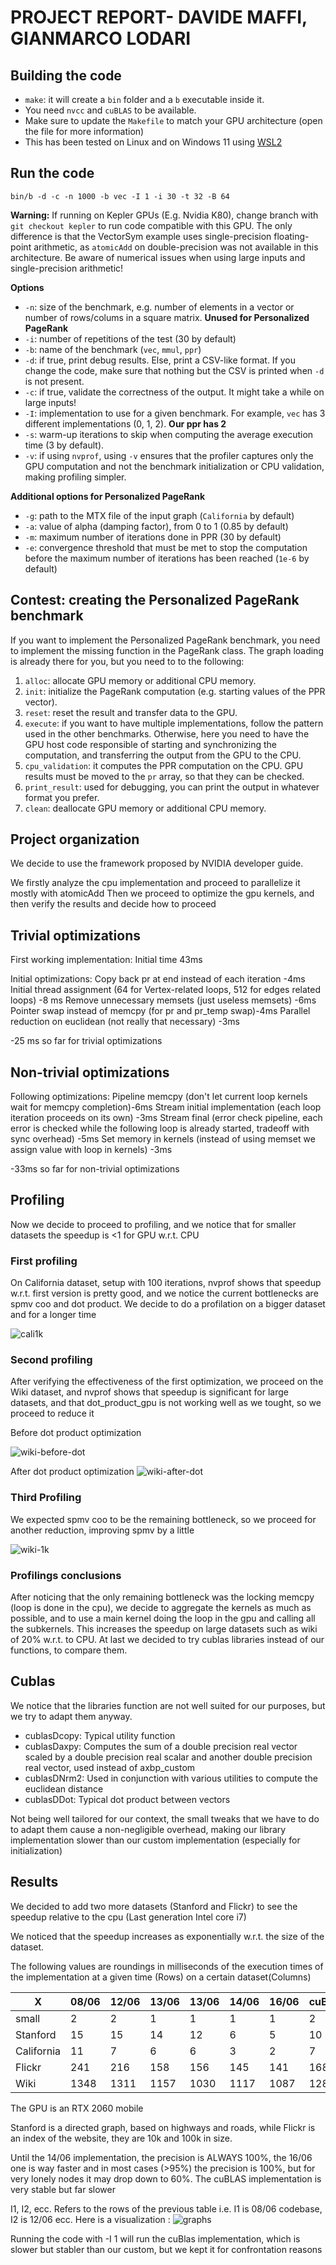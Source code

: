 # PROJECT REPORT- DAVIDE MAFFI, GIANMARCO LODARI

## Building the code

* `make`: it will create a `bin` folder and a `b` executable inside it.
* You need `nvcc` and `cuBLAS` to be available.
* Make sure to update the `Makefile` to match your GPU architecture (open the file for more information)
* This has been tested on Linux and on Windows 11 using [WSL2](https://docs.nvidia.com/cuda/wsl-user-guide/index.html)

## Run the code

```
bin/b -d -c -n 1000 -b vec -I 1 -i 30 -t 32 -B 64
```

**Warning:** If running on Kepler GPUs (E.g. Nvidia K80), change branch with `git checkout kepler` to run code compatible with this GPU. The only difference is that the VectorSym example uses single-precision floating-point arithmetic, as `atomicAdd` on double-precision was not available in this architecture. Be aware of numerical issues when using large inputs and single-precision arithmetic! 

**Options**
* `-n`: size of the benchmark, e.g. number of elements in a vector or number of rows/colums in a square matrix. **Unused for Personalized PageRank**
* `-i`: number of repetitions of the test (30 by default)
* `-b`: name of the benchmark (`vec`, `mmul`, `ppr`)
* `-d`: if true, print debug results. Else, print a CSV-like format. If you change the code, make sure that nothing but the CSV is printed when `-d` is not present.
* `-c`: if true, validate the correctness of the output. It might take a while on large inputs!
* `-I`: implementation to use for a given benchmark. For example, `vec` has 3 different implementations (0, 1, 2). **Our ppr has 2**
* `-s`: warm-up iterations to skip when computing the average execution time (3 by default).
* `-v`: if using `nvprof`, using `-v` ensures that the profiler captures only the GPU computation and not the benchmark initialization or CPU validation, making profiling simpler. 

**Additional options for Personalized PageRank**
* `-g`: path to the MTX file of the input graph (`California` by default)
* `-a`: value of alpha (damping factor), from 0 to 1 (0.85 by default)
* `-m`: maximum number of iterations done in PPR (30 by default)
* `-e`: convergence threshold that must be met to stop the computation before the maximum number of iterations has been reached (`1e-6` by default)


## Contest: creating the Personalized PageRank benchmark

If you want to implement the Personalized PageRank benchmark, you need to implement the missing function in the PageRank class. 
The graph loading is already there for you, but you need to to the following:
1. `alloc`: allocate GPU memory or additional CPU memory.
2. `init`: initialize the PageRank computation (e.g. starting values of the PPR vector).
3. `reset`: reset the result and transfer data to the GPU.
4. `execute`: if you want to have multiple implementations, follow the pattern used in the other benchmarks. 
Otherwise, here you need to have the GPU host code responsible of starting and synchronizing the computation, and transferring the output from the GPU to the CPU.
5. `cpu_validation`: it computes the PPR computation on the CPU. GPU results must be moved to the `pr` array, so that they can be checked.
6. `print_result`: used for debugging, you can print the output in whatever format you prefer.
7. `clean`: deallocate GPU memory or additional CPU memory.




## Project organization
We decide to use the framework proposed by NVIDIA developer guide.

We firstly  analyze the cpu implementation and proceed to parallelize it mostly with atomicAdd
Then we proceed to optimize the gpu kernels, and then verify the results and decide how to proceed 

## Trivial optimizations
First working implementation: Initial time 43ms

Initial optimizations:
Copy back pr at end instead of each iteration -4ms  
Initial thread assignment (64 for Vertex-related loops, 512 for edges related loops) -8 ms
Remove unnecessary memsets (just useless memsets) -6ms
Pointer swap instead of memcpy (for pr and pr_temp swap)-4ms
Parallel reduction on euclidean (not really that necessary) -3ms

-25 ms so far for trivial optimizations

## Non-trivial optimizations

Following optimizations:
Pipeline memcpy (don't let current loop kernels wait for memcpy completion)-6ms
Stream initial implementation (each loop iteration proceeds on its own) -3ms
Stream final (error check pipeline, each error is checked while the following loop is already started, tradeoff with sync overhead) -5ms
Set memory in kernels (instead of using memset we assign value with loop in kernels) -3ms

-33ms so far for non-trivial optimizations


## Profiling
Now we decide to proceed to profiling, and we notice that for smaller datasets the speedup is <1 for GPU w.r.t. CPU

### First profiling 
On California dataset, setup with 100 iterations, nvprof shows that speedup w.r.t. first version is pretty good, and we notice the current bottlenecks are spmv coo and dot product. We decide to do a profilation on a bigger dataset and for a longer time

![cali1k](data/cali1k.jpg)

### Second profiling
After verifying the effectiveness of the first optimization, we proceed on the Wiki dataset, and nvprof shows that speedup is significant for large datasets, and that dot_product_gpu is not working well as we tought, so we proceed to reduce it

Before dot product optimization

![wiki-before-dot](data/wiki-before-dot.jpg)


After dot product optimization
![wiki-after-dot](data/wiki-after-dot.jpg)





### Third Profiling
We expected spmv coo to be the remaining bottleneck, so we proceed for another reduction, improving spmv by a little

![wiki-1k](data/wiki-1k.jpg)
### Profilings conclusions
After noticing that the only remaining bottleneck was the locking memcpy (loop is done in the cpu), we decide to aggregate the kernels as much as possible, and to use a main kernel doing the loop in the gpu and calling all the subkernels. This increases the speedup on large datasets such as wiki of 20% w.r.t. to CPU. At last we decided to try cublas libraries instead of our functions, to compare them.


## Cublas

We notice that the libraries function are not well suited for our purposes, but we try to adapt them anyway. 

* cublasDcopy: Typical utility function
* cublasDaxpy: Computes the sum of a double precision real vector scaled by a double precision real scalar and another double precision real vector, used instead of axbp_custom
* cublasDNrm2: Used in conjunction with various utilities to compute the euclidean distance
* cublasDDot: Typical dot product between vectors

Not being well tailored for our context, the small tweaks that we have to do to adapt them cause a non-negligible overhead, making our library implementation slower than our custom implementation (especially for initialization)

## Results

We decided to add two more datasets (Stanford and Flickr) to see the speedup relative to the cpu  (Last generation Intel core i7)

We noticed that the speedup increases as exponentially w.r.t. the size of the dataset.

The following values are roundings in milliseconds of the execution times of the implementation at a given time (Rows) on a certain dataset(Columns)

| X          | 08/06 | 12/06 | 13/06 | 13/06 | 14/06 | 16/06 | cuBLAS |
|------------|-------|-------|-------|-------|-------|-------|--------|
| small      | 2     | 2     | 1     | 1     | 1     | 1     |   2    |
| Stanford   | 15    | 15    | 14    | 12    | 6     | 5     |   10   |
| California | 11    | 7     | 6     | 6     | 3     | 2     |   7    |
| Flickr     | 241   | 216   | 158   | 156   | 145   | 141   |   168  |
| Wiki       | 1348  | 1311  | 1157  | 1030  | 1117  | 1087  |   1289 |

The GPU is an RTX 2060 mobile

Stanford is a directed graph, based on highways and roads, while Flickr is an index of the website, they are 10k and 100k in size.

Until the 14/06 implementation, the precision is ALWAYS 100%, the 16/06 one is way faster and in most cases (>95%) the precision is 100%, but for very lonely nodes it may drop down to 60%. The cuBLAS implementation is very stable but far slower 



I1, I2, ecc. Refers to the rows of the previous table i.e. I1 is 08/06 codebase, I2 is 12/06 ecc.
Here is a visualization :
![graphs](data/graphs.png)



Running the code with -I 1 will run the cuBlas implementation, which is slower but stabler than our custom, but we kept it for confrontation reasons
